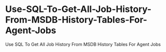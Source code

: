 # Use-SQL-To-Get-All-Job-History-From-MSDB-History-Tables-For-Agent-Jobs
Use SQL To Get All Job History From MSDB History Tables For Agent Jobs
